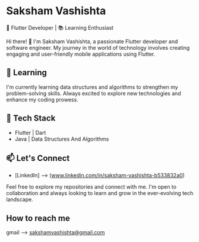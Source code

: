 # Saksham Vashishta

🚀 Flutter Developer | 📚 Learning Enthusiast

Hi there! 👋 I'm Saksham Vashishta, a passionate Flutter developer and software engineer. My journey in the world of technology involves creating engaging and user-friendly mobile applications using Flutter.

## 🌱 Learning

I'm currently learning data structures and algorithms to strengthen my problem-solving skills. Always excited to explore new technologies and enhance my coding prowess.

## 🚀 Tech Stack

- Flutter | Dart
- Java | Data Structures And Algorithms

## 📫 Let's Connect

- [LinkedIn] --> (www.linkedin.com/in/saksham-vashishta-b533832a0)

Feel free to explore my repositories and connect with me. I'm open to collaboration and always looking to learn and grow in the ever-evolving tech landscape.

## How to reach me

gmail --> sakshamvashishta@gmail.com

<!---
Saksham0052/Saksham0052 is a ✨ special ✨ repository because its `README.md` (this file) appears on your GitHub profile.
--->
